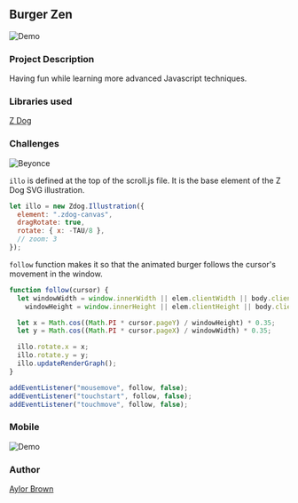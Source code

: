 ## Burger Zen 

![Demo](assets/demogif.gif)

### Project Description 
Having fun while learning more advanced Javascript techniques. 

### Libraries used 
[Z Dog](https://zzz.dog/)

### Challenges 
![Beyonce](https://media.giphy.com/media/3oEduRhaW6LT3hifi8/source.gif)

```illo``` is defined at the top of the scroll.js file. It is the base element of the Z Dog SVG illustration.

```javascript
let illo = new Zdog.Illustration({
  element: ".zdog-canvas",
  dragRotate: true,
  rotate: { x: -TAU/8 },
  // zoom: 3
});
```

```follow``` function makes it so that the animated burger follows the cursor's movement in the window. 

```javascript
function follow(cursor) {
  let windowWidth = window.innerWidth || elem.clientWidth || body.clientWidth,
    windowHeight = window.innerHeight || elem.clientHeight || body.clientHeight;

  let x = Math.cos((Math.PI * cursor.pageY) / windowHeight) * 0.35;
  let y = Math.cos((Math.PI * cursor.pageX) / windowWidth) * 0.35;

  illo.rotate.x = x;
  illo.rotate.y = y;
  illo.updateRenderGraph();
}

addEventListener("mousemove", follow, false);
addEventListener("touchstart", follow, false);
addEventListener("touchmove", follow, false);
```

### Mobile 

![Demo](assets/demomobile.gif)



### Author 
[Aylor Brown](https://www.aylorbrown.com)
